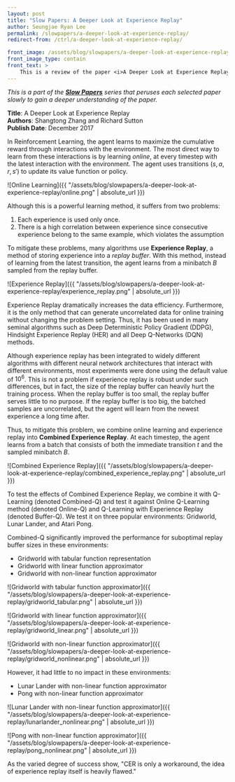```yaml
---
layout: post
title: "Slow Papers: A Deeper Look at Experience Replay"
author: Seungjae Ryan Lee
permalink: /slowpapers/a-deeper-look-at-experience-replay/
redirect-from: /ctrl/a-deeper-look-at-experience-replay/

front_image: /assets/blog/slowpapers/a-deeper-look-at-experience-replay/front.png
front_image_type: contain
front_text: >
    This is a review of the paper <i>A Deeper Look at Experience Replay</i> by Shangtong Zhang and Richard Sutton. The paper shows that a huge replay buffer can hurt performance and introduces an O(1) method to mitigate the performance drop.
---
```


*This is a part of the [**Slow Papers**](/slowpapers) series that peruses each selected paper slowly to gain a deeper understanding of the paper.*

**Title**: A Deeper Look at Experience Replay
<br/>
**Authors**: Shangtong Zhang and Richard Sutton
<br/>
**Publish Date**: December 2017

In Reinforcement Learning, the agent learns to maximize the cumulative reward through interactions with the environment. The most direct way to learn from these interactions is by learning *online*, at every timestep with the latest interaction with the environment. The agent uses transitions $(s, a, r, s')$ to update its value function or policy.

![Online Learning]({{ "/assets/blog/slowpapers/a-deeper-look-at-experience-replay/online.png" | absolute_url }})

Although this is a powerful learning method, it suffers from two problems:

1. Each experience is used only once.
2. There is a high correlation between experience since consecutive experience belong to the same example, which violates the assumption 

To mitigate these problems, many algorithms use **Experience Replay**, a method of storing experience into a *replay buffer*. With this method, instead of learning from the latest transition, the agent learns from a minibatch $B$ sampled from the replay buffer.

![Experience Replay]({{ "/assets/blog/slowpapers/a-deeper-look-at-experience-replay/experience_replay.png" | absolute_url }})

Experience Replay dramatically increases the data efficiency. Furthermore, it is the only method that can generate uncorrelated data for online training without changing the problem setting. Thus, it has been used in many seminal algorithms such as Deep Deterministic Policy Gradient (DDPG), Hindsight Experience Replay (HER) and all Deep Q-Networks (DQN) methods.

Although experience replay has been integrated to widely different algorithms with different neural network architectures that interact with different environments, most experiments were done using the default value of $10^6$. This is not a problem if experience replay is robust under such differences, but in fact, the size of the replay buffer can heavily hurt the training process. When the replay buffer is too small, the replay buffer serves little to no purpose. If the replay buffer is too big, the batched samples are uncorrelated, but the agent will learn from the newest experience a long time after.

Thus, to mitigate this problem, we combine online learning and experience replay into **Combined Experience Replay**. At each timestep, the agent learns from a batch that consists of both the immediate transition $t$ and the sampled minibatch $B$.

![Combined Experience Replay]({{ "/assets/blog/slowpapers/a-deeper-look-at-experience-replay/combined_experience_replay.png" | absolute_url }})

To test the effects of Combined Experience Replay, we combine it with Q-Learning (denoted Combined-Q) and test it against Online Q-Learning method (denoted Online-Q) and Q-Learning with Experience Replay (denoted Buffer-Q). We test it on three popular environments: Gridworld, Lunar Lander, and Atari Pong.

Combined-Q significantly improved the performance for suboptimal replay buffer sizes in these environments:
 * Gridworld with tabular function representation
 * Gridworld with linear function approximator
 * Gridworld with non-linear function approximator

![Gridworld with tabular function approximator]({{ "/assets/blog/slowpapers/a-deeper-look-at-experience-replay/gridworld_tabular.png" | absolute_url }})

![Gridworld with linear function approximator]({{ "/assets/blog/slowpapers/a-deeper-look-at-experience-replay/gridworld_linear.png" | absolute_url }})

![Gridworld with non-linear function approximator]({{ "/assets/blog/slowpapers/a-deeper-look-at-experience-replay/gridworld_nonlinear.png" | absolute_url }})

However, it had little to no impact in these environments:
 * Lunar Lander with non-linear function approximator
 * Pong with non-linear function approximator

![Lunar Lander with non-linear function approximator]({{ "/assets/blog/slowpapers/a-deeper-look-at-experience-replay/lunarlander_nonlinear.png" | absolute_url }})

![Pong with non-linear function approximator]({{ "/assets/blog/slowpapers/a-deeper-look-at-experience-replay/pong_nonlinear.png" | absolute_url }})

As the varied degree of success show, "CER is only a workaround, the idea of experience replay itself is heavily flawed."
